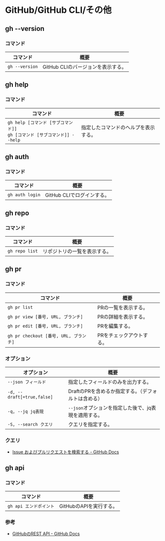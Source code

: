 # GitHub/GitHub CLI/その他

## gh --version

### コマンド

| コマンド                                                     | 概要                                 |
| ------------------------------------------------------------ | ------------------------------------ |
| `gh --version`                                               | GitHub CLIのバージョンを表示する。   |

## gh help

### コマンド

| コマンド                                                     | 概要                                 |
| ------------------------------------------------------------ | ------------------------------------ |
| `gh help [コマンド [サブコマンド]]`<br />`gh [コマンド [サブコマンド]] --help` | 指定したコマンドのヘルプを表示する。 |

## gh auth

### コマンド

| コマンド        | 概要                       |
| --------------- | -------------------------- |
| `gh auth login` | GitHub CLIでログインする。 |

## gh repo

### コマンド

| コマンド       | 概要                         |
| -------------- | ---------------------------- |
| `gh repo list` | リポジトリの一覧を表示する。 |

## gh pr

### コマンド

| コマンド                               | 概要                     |
| -------------------------------------- | ------------------------ |
| `gh pr list`                           | PRの一覧を表示する。     |
| `gh pr view [番号, URL, ブランチ]`     | PRの詳細を表示する。     |
| `gh pr edit [番号, URL, ブランチ]`     | PRを編集する。           |
| `gh pr checkout [番号, URL, ブランチ]` | PRをチェックアウトする。 |

### オプション

| オプション                 | 概要                                                 |
| -------------------------- | ---------------------------------------------------- |
| `--json フィールド`        | 指定したフィールドのみを出力する。                   |
| `-d, --draft[=true,false]` | DraftのPRを含めるか指定する。（デフォルトは含める）  |
| `-q, --jq jq表現`          | `--json`オプションを指定した後で、jq表現を適用する。 |
| `-S, --search クエリ`      | クエリを指定する。                                   |

### クエリ

- [Issue およびプルリクエストを検索する - GitHub Docs](https://docs.github.com/ja/search-github/searching-on-github/searching-issues-and-pull-requests)

## gh api

### コマンド

| コマンド                | 概要                    |
| ----------------------- | ----------------------- |
| `gh api エンドポイント` | GitHubのAPIを実行する。 |

### 参考

- [GitHubのREST API - GitHub Docs](https://docs.github.com/ja/rest)

